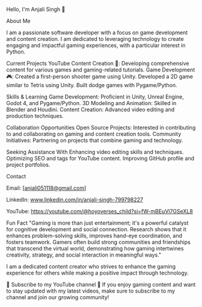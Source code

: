 Hello, I'm Anjali Singh 👋




About Me




I am a passionate software developer with a focus on game development and content creation. I am dedicated to leveraging technology to create engaging and impactful gaming experiences, with a particular interest in Python.




Current Projects
YouTube Content Creation 🎥: Developing comprehensive content for various games and gaming-related tutorials.
Game Development 🎮:
Created a first-person shooter game using Unity.
Developed a 2D game similar to Tetris using Unity.
Built dodge games with Pygame/Python.




Skills & Learning
Game Development: Proficient in Unity, Unreal Engine, Godot 4, and Pygame/Python.
3D Modeling and Animation: Skilled in Blender and Houdini.
Content Creation: Advanced video editing and production techniques.




Collaboration Opportunities
Open Source Projects: Interested in contributing to and collaborating on gaming and content creation tools.
Community Initiatives: Partnering on projects that combine gaming and technology.




Seeking Assistance With
Enhancing video editing skills and techniques.
Optimizing SEO and tags for YouTube content.
Improving GitHub profile and project portfolios.





Contact

Email: [anjali051118@gmail.com]

LinkedIn: www.linkedin.com/in/anjali-singh-799798227

YouTube: https://youtube.com/@hoyoverses_child?si=fW-mBEuVl7GSeXL8




Fun Fact
"Gaming is more than just entertainment; it's a powerful catalyst for cognitive development and social connection. Research shows that it enhances problem-solving skills, improves hand-eye coordination, and fosters teamwork. Gamers often build strong communities and friendships that transcend the virtual world, demonstrating how gaming intertwines creativity, strategy, and social interaction in meaningful ways."

I am a dedicated content creator who strives to enhance the gaming experience for others while making a positive impact through technology.

🎉 Subscribe to my YouTube channel 🎉
If you enjoy gaming content and want to stay updated with my latest videos, make sure to subscribe to my channel and join our growing community!

